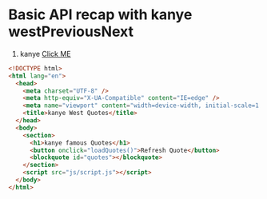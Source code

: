 # **Basic API recap with kanye westPreviousNext**

1. kanye [Click ME](https://kanye.rest/)

```html
<!DOCTYPE html>
<html lang="en">
  <head>
    <meta charset="UTF-8" />
    <meta http-equiv="X-UA-Compatible" content="IE=edge" />
    <meta name="viewport" content="width=device-width, initial-scale=1.0" />
    <title>kanye West Quotes</title>
  </head>
  <body>
    <section>
      <h1>kanye famous Quotes</h1>
      <button onclick="loadQuotes()">Refresh Quote</button>
      <blockquote id="quotes"></blockquote>
    </section>
    <script src="js/script.js"></script>
  </body>
</html>
```
